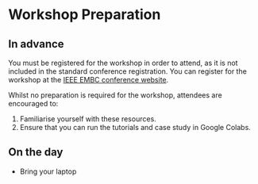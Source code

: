 # Workshop Preparation

## In advance

You must be registered for the workshop in order to attend, as it is not included in the standard conference registration. You can register for the workshop at the [IEEE EMBC conference website](https://embc.embs.org/2022/).

Whilst no preparation is required for the workshop, attendees are encouraged to:
1. Familiarise yourself with these resources.
2. Ensure that you can run the tutorials and case study in Google Colabs.

## On the day

- Bring your laptop